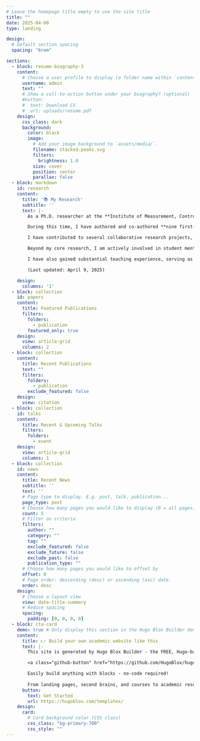 ```yaml
---
# Leave the homepage title empty to use the site title
title: ""
date: 2025-04-08
type: landing

design:
  # Default section spacing
  spacing: "6rem"

sections:
  - block: resume-biography-3
    content:
      # Choose a user profile to display (a folder name within `content/authors/`)
      username: admin
      text: ""
      # Show a call-to-action button under your biography? (optional)
      #button:
      #  text: Download CV
      #  url: uploads/resume.pdf
    design:
      css_class: dark
      background:
        color: black
        image:
          # Add your image background to `assets/media/`.
          filename: stacked-peaks.svg
          filters:
            brightness: 1.0
          size: cover
          position: center
          parallax: false
  - block: markdown
    id: research
    content:
      title: '📚 My Research'
      subtitle: ''
      text: |-
        As a Ph.D. researcher at the **Institute of Measurement, Control and Microtechnology** at **Ulm University**, my work focuses on developing robust sensor fusion techniques for autonomous driving systems. A central aspect of my research has been on **monitoring and self-assessment of tracking algorithms**, aiming to improve the reliability and robustness of multi-sensor fusion pipelines.

        During this time, I have authored and co-authored **nine first- or co-first-author publications**, along with several additional co-author contributions. These works have primarily been published at leading IEEE and ISIF conferences, including **IV**, **ITSC**, **FUSION**, and **MFI**.

        I have contributed to several collaborative research projects, with key roles in the [SecForCARs](https://www.forschung-it-sicherheit-kommunikationssysteme.de/projekte/sicherheit-fuer-vernetzte-autonome-fahrzeuge) and [EVENTS](https://www.events-project.eu/) projects, focusing on secure and reliable environment perception systems for intelligent vehicles.

        Beyond my core research, I am actively involved in student mentoring. I have supervised **three Bachelor's theses** and **five Master's theses**, primarily in the areas of sensor fusion, environment perception, and autonomous driving. In addition, I have mentored **seven working and research students**.

        I have also gained substantial teaching experience, serving as an exercise supervisor in *Digital Control Systems* and in practical courses such as *Measurement and Automation Technology* and *Control Engineering*. Earlier in my academic journey, I held several teaching assistant positions during my Master's and Bachelor's studies in both the **USA** and **Germany**.

        (Last updated: April 9, 2025)

    design:
      columns: '1'
  - block: collection
    id: papers
    content:
      title: Featured Publications
      filters:
        folders:
          - publication
        featured_only: true
    design:
      view: article-grid
      columns: 2
  - block: collection
    content:
      title: Recent Publications
      text: ""
      filters:
        folders:
          - publication
        exclude_featured: false
    design:
      view: citation
  - block: collection
    id: talks
    content:
      title: Recent & Upcoming Talks
      filters:
        folders:
          - event
    design:
      view: article-grid
      columns: 1
  - block: collection
    id: news
    content:
      title: Recent News
      subtitle: ''
      text: ''
      # Page type to display. E.g. post, talk, publication...
      page_type: post
      # Choose how many pages you would like to display (0 = all pages)
      count: 5
      # Filter on criteria
      filters:
        author: ""
        category: ""
        tag: ""
        exclude_featured: false
        exclude_future: false
        exclude_past: false
        publication_type: ""
      # Choose how many pages you would like to offset by
      offset: 0
      # Page order: descending (desc) or ascending (asc) date.
      order: desc
    design:
      # Choose a layout view
      view: date-title-summary
      # Reduce spacing
      spacing:
        padding: [0, 0, 0, 0]
  - block: cta-card
    demo: true # Only display this section in the Hugo Blox Builder demo site
    content:
      title: 👉 Build your own academic website like this
      text: |-
        This site is generated by Hugo Blox Builder - the FREE, Hugo-based open source website builder trusted by 250,000+ academics like you.

        <a class="github-button" href="https://github.com/HugoBlox/hugo-blox-builder" data-color-scheme="no-preference: light; light: light; dark: dark;" data-icon="octicon-star" data-size="large" data-show-count="true" aria-label="Star HugoBlox/hugo-blox-builder on GitHub">Star</a>

        Easily build anything with blocks - no-code required!
        
        From landing pages, second brains, and courses to academic resumés, conferences, and tech blogs.
      button:
        text: Get Started
        url: https://hugoblox.com/templates/
    design:
      card:
        # Card background color (CSS class)
        css_class: "bg-primary-700"
        css_style: ""
---
```

